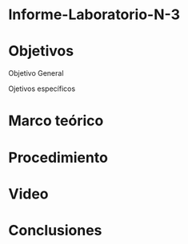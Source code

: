 # Informe-Laboratorio-N-3

# Objetivos

Objetivo General

Ojetivos específicos

# Marco teórico 

# Procedimiento

# Video

# Conclusiones 
